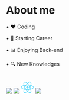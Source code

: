 # About me

• ❤️ Coding

• 💼 Starting Career

• 📊 Enjoying Back-end

• 🔍 New Knowledges

<div style="display: inline_block"><br>
  <img height="35" src="https://cdn.jsdelivr.net/gh/devicons/devicon/icons/javascript/javascript-original.svg">
  <img height="40" src="https://cdn.jsdelivr.net/gh/devicons/devicon/icons/php/php-plain.svg">
  <img height="35" alt="react-native" src="https://raw.githubusercontent.com/devicons/devicon/master/icons/react/react-original.svg">
  <img height="35" src="https://upload.wikimedia.org/wikipedia/commons/thumb/9/9a/Laravel.svg/115px-Laravel.svg.png?20190820171151">
<div>
